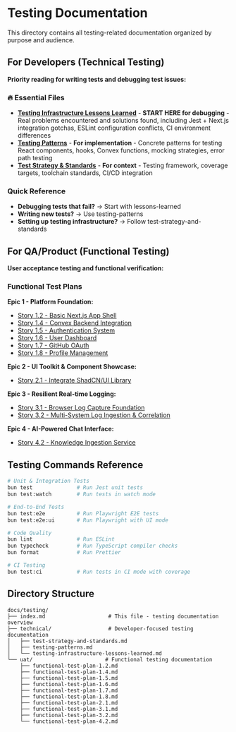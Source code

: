 # Testing Documentation

This directory contains all testing-related documentation organized by purpose and audience.

## For Developers (Technical Testing)

**Priority reading for writing tests and debugging test issues:**

### 🔥 Essential Files
- **[Testing Infrastructure Lessons Learned](technical/testing-infrastructure-lessons-learned.md)** - **START HERE for debugging** - Real problems encountered and solutions found, including Jest + Next.js integration gotchas, ESLint configuration conflicts, CI environment differences
- **[Testing Patterns](technical/testing-patterns.md)** - **For implementation** - Concrete patterns for testing React components, hooks, Convex functions, mocking strategies, error path testing
- **[Test Strategy & Standards](technical/test-strategy-and-standards.md)** - **For context** - Testing framework, coverage targets, toolchain standards, CI/CD integration

### Quick Reference
- **Debugging tests that fail?** → Start with lessons-learned
- **Writing new tests?** → Use testing-patterns  
- **Setting up testing infrastructure?** → Follow test-strategy-and-standards

## For QA/Product (Functional Testing)

**User acceptance testing and functional verification:**

### Functional Test Plans

**Epic 1 - Platform Foundation:**
- [Story 1.2 - Basic Next.js App Shell](uat/functional-test-plan-1.2.md)
- [Story 1.4 - Convex Backend Integration](uat/functional-test-plan-1.4.md) 
- [Story 1.5 - Authentication System](uat/functional-test-plan-1.5.md)
- [Story 1.6 - User Dashboard](uat/functional-test-plan-1.6.md)
- [Story 1.7 - GitHub OAuth](uat/functional-test-plan-1.7.md)
- [Story 1.8 - Profile Management](uat/functional-test-plan-1.8.md)

**Epic 2 - UI Toolkit & Component Showcase:**
- [Story 2.1 - Integrate ShadCN/UI Library](uat/functional-test-plan-2.1.md)

**Epic 3 - Resilient Real-time Logging:**
- [Story 3.1 - Browser Log Capture Foundation](uat/functional-test-plan-3.1.md)
- [Story 3.2 - Multi-System Log Ingestion & Correlation](uat/functional-test-plan-3.2.md)

**Epic 4 - AI-Powered Chat Interface:**
- [Story 4.2 - Knowledge Ingestion Service](uat/functional-test-plan-4.2.md)

## Testing Commands Reference

```bash
# Unit & Integration Tests
bun test              # Run Jest unit tests
bun test:watch        # Run tests in watch mode

# End-to-End Tests  
bun test:e2e          # Run Playwright E2E tests
bun test:e2e:ui       # Run Playwright with UI mode

# Code Quality
bun lint              # Run ESLint
bun typecheck         # Run TypeScript compiler checks
bun format            # Run Prettier

# CI Testing
bun test:ci           # Run tests in CI mode with coverage
```

## Directory Structure

```
docs/testing/
├── index.md                    # This file - testing documentation overview
├── technical/                  # Developer-focused testing documentation
│   ├── test-strategy-and-standards.md
│   ├── testing-patterns.md
│   └── testing-infrastructure-lessons-learned.md
└── uat/                       # Functional testing documentation  
    ├── functional-test-plan-1.2.md
    ├── functional-test-plan-1.4.md
    ├── functional-test-plan-1.5.md
    ├── functional-test-plan-1.6.md
    ├── functional-test-plan-1.7.md
    ├── functional-test-plan-1.8.md
    ├── functional-test-plan-2.1.md
    ├── functional-test-plan-3.1.md
    ├── functional-test-plan-3.2.md
    └── functional-test-plan-4.2.md
```